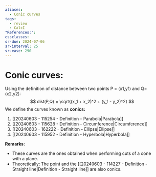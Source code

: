 ```yaml
---
aliases:
  - Conic curves
tags:
  - review
  - CalcI
"References:": 
cssclasses:
sr-due: 2024-07-06
sr-interval: 25
sr-ease: 290
---
```

# Conic curves: 
Using the definition of distance between two points P = (x1,y1) and Q=(x2,y2):
$$
dist(P,Q) = \sqrt{(x_1 + x_2)^2 + (y_1 - y_2)^2}
$$
We define the curves known as **conics:**

1. [[20240603 - 115254 - Definition - Parabola|Parabola]]
2. [[20240603 - 115628 - Definition -  Circumference|Circumference]]
3. [[20240603 - 162222 - Definition - Ellipse|Ellipse]]
4. [[20240603 - 115952 - Definition - Hyperbola|Hyperbola]]

**Remarks:**

+ These curves are the ones obtained when performing cuts of a cone with a plane. 
+ Theoretically: The point and the [[20240603 - 114227 - Definition - Straight line|Definition - Straight line]] are also conics.